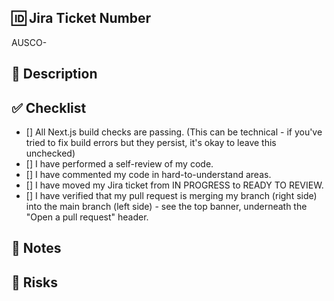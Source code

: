 ## 🆔 Jira Ticket Number

<!-- Please enter your Jira ticket number here (e.g., AUSCO-12) -->

AUSCO-

## 📝 Description

<!-- Please include a brief summary of the changes you have made. -->

## ✅ Checklist

- [] All Next.js build checks are passing. (This can be technical - if you've tried to fix build errors but they persist, it's okay to leave this unchecked)
- [] I have performed a self-review of my code.
- [] I have commented my code in hard-to-understand areas.
- [] I have moved my Jira ticket from IN PROGRESS to READY TO REVIEW.
- [] I have verified that my pull request is merging my branch (right side) into the main branch (left side) - see the top banner, underneath the "Open a pull request" header.

## 📸 Notes

<!-- Add screenshots and/or extra information that might help the team understand your changes better. -->

## 🚨 Risks

<!-- Are there any known bugs, unfinished work, or potential issues the team should be aware of? Mention any future tasks related to this PR here. -->
